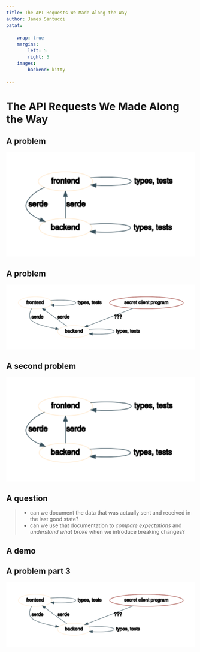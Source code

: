 ```yaml
---
title: The API Requests We Made Along the Way
author: James Santucci
patat:

    wrap: true
    margins:
        left: 5
        right: 5
    images:
        backend: kitty

---
```


# The API Requests We Made Along the Way

## A problem

![](img/graph-ideal.png)

## A problem

![](img/graph-real.png)

## A second problem

![](img/graph-ideal.png)

## A question

> - can we document the data that was actually sent and received in the last good state?
> - can we use that documentation to _compare expectations_ and _understand what broke_ when we introduce breaking changes?

## A demo

## A problem part 3

![](img/graph-real.png)